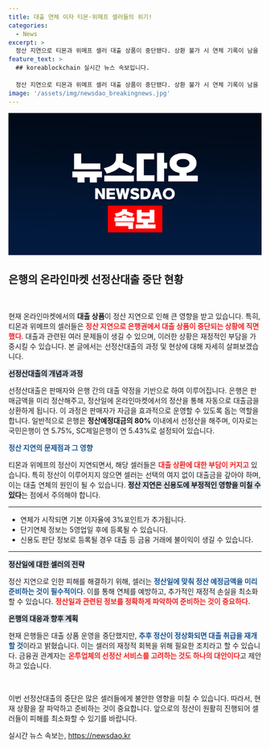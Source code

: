 ```yaml
---
title: 대출 연체 이자 티몬·위메프 셀러들의 위기!
categories:
  - News
excerpt: >
  정산 지연으로 티몬과 위메프 셀러 대출 상품이 중단됐다. 상환 불가 시 연체 기록이 남을 위험이 커지며, 금융 불이익이 우려된다. 정산일 맞추기, 필수!
feature_text: >
  ## koreablockchain 실시간 뉴스 속보입니다.

  정산 지연으로 티몬과 위메프 셀러 대출 상품이 중단됐다. 상환 불가 시 연체 기록이 남을 위험이 커지며, 금융 불이익이 우려된다. 정산일 맞추기, 필수!
image: '/assets/img/newsdao_breakingnews.jpg'
---
```


<p><img src="/assets/img/newsdao_breakingnews.jpg" alt="koreablockchain 속보" /></p>

<h2 data-ke-size="size26">은행의 온라인마켓 선정산대출 중단 현황</h2>

<p data-ke-size="size16">&nbsp;</p>

<p>현재 온라인마켓에서의 <b>대출 상품</b>이 정산 지연으로 인해 큰 영향을 받고 있습니다. 특히, 티몬과 위메프의 셀러들은 <b><span style="color: #ee2323;">정산 지연으로 은행권에서 대출 상품이 중단되는 상황에 직면했다</span></b>. 대출과 관련된 여러 문제들이 생길 수 있으며, 이러한 상황은 재정적인 부담을 가중시킬 수 있습니다. 본 글에서는 선정산대출의 과정 및 현상에 대해 자세히 살펴보겠습니다.</p>

<p><b><span style="background-color: #21538527;">선정산대출의 개념과 과정</span></b></p>

<p>선정산대출은 판매자와 은행 간의 대출 약정을 기반으로 하여 이루어집니다. 은행은 판매금액을 미리 정산해주고, 정산일에 온라인마켓에서의 정산을 통해 자동으로 대출금을 상환하게 됩니다. 이 과정은 판매자가 자금을 효과적으로 운영할 수 있도록 돕는 역할을 합니다. 일반적으로 은행은 <b>정산예정대금의 80%</b> 이내에서 선정산을 해주며, 이자로는 국민은행이 연 5.75%, SC제일은행이 연 5.43%로 설정되어 있습니다.</p>

<p><b><span style="color: #1a5490;">정산 지연의 문제점과 그 영향</span></b></p>

<p>티몬과 위메프의 정산이 지연되면서, 해당 셀러들은 <b><span style="color: #ee2323;">대출 상환에 대한 부담이 커지고</span></b> 있습니다. 특히 정산이 이루어지지 않으면 셀러는 선택의 여지 없이 대출금을 갚아야 하며, 이는 대출 연체의 원인이 될 수 있습니다. <b><span style="background-color: #21538527;">정산 지연은 신용도에 부정적인 영향을 미칠 수 있다</span></b>는 점에서 주의해야 합니다.</p>

<hr>

<ul>
<li>연체가 시작되면 기본 이자율에 3%포인트가 추가됩니다.</li>
<li>단기연체 정보는 5영업일 후에 등록될 수 있습니다.</li>
<li>신용도 판단 정보로 등록될 경우 대출 등 금융 거래에 불이익이 생길 수 있습니다.</li>
</ul>

<hr>

<p><b><span style="background-color: #21538527;">정산일에 대한 셀러의 전략</span></b></p>

<p>정산 지연으로 인한 피해를 해결하기 위해, 셀러는 <b><span style="color: #1a5490;">정산일에 맞춰 정산 예정금액을 미리 준비하는 것이 필수적이다</span></b>. 이를 통해 연체를 예방하고, 추가적인 재정적 손실을 최소화할 수 있습니다. <b><span style="color: #ee2323;">정산일과 관련된 정보를 정확하게 파악하여 준비하는 것이 중요하다.</span></b></p>

<p><b><span style="background-color: #21538527;">은행의 대응과 향후 계획</span></b></p>

<p>현재 은행들은 대출 상품 운영을 중단했지만, <b><span style="color: #1a5490;">추후 정산이 정상화되면 대출 취급을 재개할 것</span></b>이라고 밝혔습니다. 이는 셀러의 재정적 회복을 위해 필요한 조치라고 할 수 있습니다. 금융권 관계자는 <b><span style="color: #ee2323;">온투업체의 선정산 서비스를 고려하는 것도 하나의 대안이다</span></b>고 제안하고 있습니다.</p>

<p data-ke-size="size16">&nbsp;</p> 

<p>이번 선정산대출의 중단은 많은 셀러들에게 불안한 영향을 미칠 수 있습니다. 따라서, 현재 상황을 잘 파악하고 준비하는 것이 중요합니다. 앞으로의 정산이 원활히 진행되어 셀러들이 피해를 최소화할 수 있기를 바랍니다.</p>
실시간 뉴스 속보는, <a href="https://newsdao.kr" rel="dofollow">https://newsdao.kr</a>


